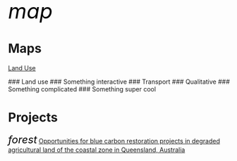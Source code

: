 

<meta name="viewport" content="width=device-width, initial-scale=1">
<link rel="stylesheet" href="https://fonts.googleapis.com/icon?family=Material+Icons">


<i class="material-icons" style="font-size:48px;color:black;">map</i>
# Maps
<p>
<a href="./map1.html">Land Use</a>
</p>
### Land use
### Something interactive
### Transport
### Qualitative
### Something complicated
### Something super cool
<br>

# Projects
<i class="material-icons" style="font-size:24px;color:black;">forest</i>
<a href="https://link.springer.com/content/pdf/10.1007/s10113-022-02013-y.pdf">Opportunities for blue carbon restoration projects in degraded
agricultural land of the coastal zone in Queensland, Australia</a>


